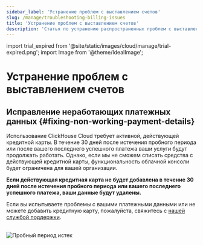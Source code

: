 ```yaml
---
sidebar_label: 'Устранение проблем с выставлением счетов'
slug: /manage/troubleshooting-billing-issues
title: 'Устранение проблем с выставлением счетов'
description: 'Статья по устранению распространенных проблем с выставлением счетов'
---
```


import trial_expired from '@site/static/images/cloud/manage/trial-expired.png';
import Image from '@theme/IdealImage';


# Устранение проблем с выставлением счетов

## Исправление неработающих платежных данных {#fixing-non-working-payment-details}

Использование ClickHouse Cloud требует активной, действующей кредитной карты. В течение 30 дней после истечения пробного периода или после вашего последнего успешного платежа ваши услуги будут продолжать работать. Однако, если мы не сможем списать средства с действующей кредитной карты, функциональность облачной консоли будет ограничена для вашей организации.

**Если действующая кредитная карта не будет добавлена в течение 30 дней после истечения пробного периода или вашего последнего успешного платежа, ваши данные будут удалены.**

Если вы испытываете проблемы с вашими платежными данными или не можете добавить кредитную карту, пожалуйста, свяжитесь с [нашей службой поддержки](https://clickhouse.com/support/program).

<br />

<Image img={trial_expired} size="md" alt="Пробный период истек" border/>
